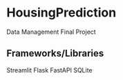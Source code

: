 # HousingPrediction
Data Management Final Project

## Frameworks/Libraries

Streamlit
Flask
FastAPI
SQLite
